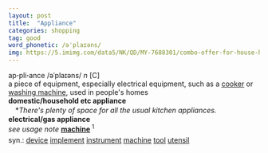 ```yaml
---
layout: post
title:  "Appliance"
categories: shopping
tag: good
word_phonetic: /əˈplaɪəns/
img: https://5.imimg.com/data5/NK/QD/MY-7688301/combo-offer-for-house-hold-items-500x500.jpg
---
```

<DIV style="MARGIN: 0px 0px 5px">ap<B>·</B>pli<B>·</B>ance /əˈplaɪəns/ <I>n</I> [C] <BR>a piece of equipment, especially electrical equipment, such as a <A href="{{ site.baseurl }}/cooker"><U>cooker</U></A> or <A href="{{ site.baseurl }}/washing%20machine"><U>washing machine</U></A>, used in people's homes<BR><B>domestic/household etc appliance</B><BR>　*<I>There's plenty of space for all the usual kitchen appliances.</I><BR><B>electrical/gas appliance</B><BR><I>see usage note</I> <B><A href="{{ site.baseurl }}/machine"><U>machine</U></A> </B><SUP>1 </SUP></DIV>
<DIV style="MARGIN: 0px 0px 5px">
<DIV style="MARGIN: 4px 0px">syn.: <A href="{{ site.baseurl }}/device"><U>device</U></A> <A href="{{ site.baseurl }}/implement"><U>implement</U></A> <A href="{{ site.baseurl }}/instrument"><U>instrument</U></A> <A href="{{ site.baseurl }}/machine"><U>machine</U></A> <A href="{{ site.baseurl }}/tool"><U>tool</U></A> <A href="{{ site.baseurl }}/utensil"><U>utensil</U></A></DIV></DIV>

